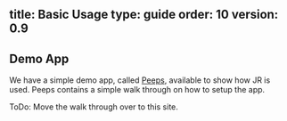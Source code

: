 title: Basic Usage
type: guide
order: 10
version: 0.9
---

## Demo App

We have a simple demo app, called [Peeps](https://github.com/cerebris/peeps), available to show how JR is used. Peeps contains a simple walk through on how to setup the app.

ToDo: Move the walk through over to this site.
